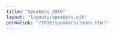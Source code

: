 ```yaml
---
title: "Speakers 2019"
layout: "layouts/speakers.njk"
permalink: "/2019/speakers/index.html"
---
```

